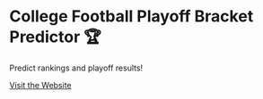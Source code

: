 # College Football Playoff Bracket Predictor 🏆
Predict rankings and playoff results!

[Visit the Website](https://cfpbracket.peytonjpope.com)
